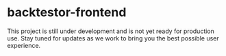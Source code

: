 # backtestor-frontend

This project is still under development and is not yet ready for production use. Stay tuned for updates as we work to bring you the best possible user experience.
